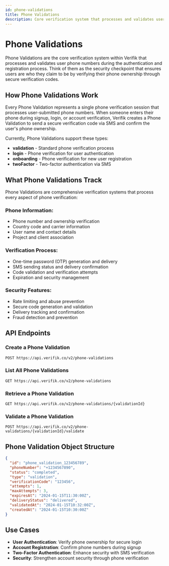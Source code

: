 ```yaml
---
id: phone-validations
title: Phone Validations
description: Core verification system that processes and validates user phone numbers
---
```


# Phone Validations

Phone Validations are the core verification system within Verifik that processes and validates user phone numbers during the authentication and registration process. Think of them as the security checkpoint that ensures users are who they claim to be by verifying their phone ownership through secure verification codes.

## How Phone Validations Work

Every Phone Validation represents a single phone verification session that processes user-submitted phone numbers. When someone enters their phone during signup, login, or account verification, Verifik creates a Phone Validation to send a secure verification code via SMS and confirm the user's phone ownership.

Currently, Phone Validations support these types:

* **validation** - Standard phone verification process
* **login** - Phone verification for user authentication
* **onboarding** - Phone verification for new user registration
* **twoFactor** - Two-factor authentication via SMS

## What Phone Validations Track

Phone Validations are comprehensive verification systems that process every aspect of phone verification:

### Phone Information:
* Phone number and ownership verification
* Country code and carrier information
* User name and contact details
* Project and client association

### Verification Process:
* One-time password (OTP) generation and delivery
* SMS sending status and delivery confirmation
* Code validation and verification attempts
* Expiration and security management

### Security Features:
* Rate limiting and abuse prevention
* Secure code generation and validation
* Delivery tracking and confirmation
* Fraud detection and prevention

## API Endpoints

### Create a Phone Validation
```http
POST https://api.verifik.co/v2/phone-validations
```

### List All Phone Validations
```http
GET https://api.verifik.co/v2/phone-validations
```

### Retrieve a Phone Validation
```http
GET https://api.verifik.co/v2/phone-validations/{validationId}
```

### Validate a Phone Validation
```http
POST https://api.verifik.co/v2/phone-validations/{validationId}/validate
```

## Phone Validation Object Structure

```json
{
  "id": "phone_validation_123456789",
  "phoneNumber": "+1234567890",
  "status": "completed",
  "type": "validation",
  "verificationCode": "123456",
  "attempts": 1,
  "maxAttempts": 3,
  "expiresAt": "2024-01-15T11:30:00Z",
  "deliveryStatus": "delivered",
  "validatedAt": "2024-01-15T10:32:00Z",
  "createdAt": "2024-01-15T10:30:00Z"
}
```

## Use Cases

- **User Authentication**: Verify phone ownership for secure login
- **Account Registration**: Confirm phone numbers during signup
- **Two-Factor Authentication**: Enhance security with SMS verification
- **Security**: Strengthen account security through phone verification
